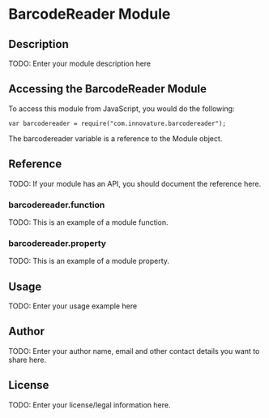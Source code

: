 # BarcodeReader Module

## Description

TODO: Enter your module description here

## Accessing the BarcodeReader Module

To access this module from JavaScript, you would do the following:

    var barcodereader = require("com.innovature.barcodereader");

The barcodereader variable is a reference to the Module object.

## Reference

TODO: If your module has an API, you should document
the reference here.

### barcodereader.function

TODO: This is an example of a module function.

### barcodereader.property

TODO: This is an example of a module property.

## Usage

TODO: Enter your usage example here

## Author

TODO: Enter your author name, email and other contact
details you want to share here.

## License

TODO: Enter your license/legal information here.
